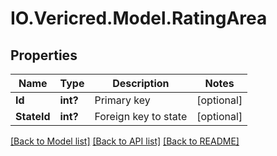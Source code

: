 # IO.Vericred.Model.RatingArea
## Properties

Name | Type | Description | Notes
------------ | ------------- | ------------- | -------------
**Id** | **int?** | Primary key | [optional] 
**StateId** | **int?** | Foreign key to state | [optional] 

[[Back to Model list]](../README.md#documentation-for-models) [[Back to API list]](../README.md#documentation-for-api-endpoints) [[Back to README]](../README.md)


